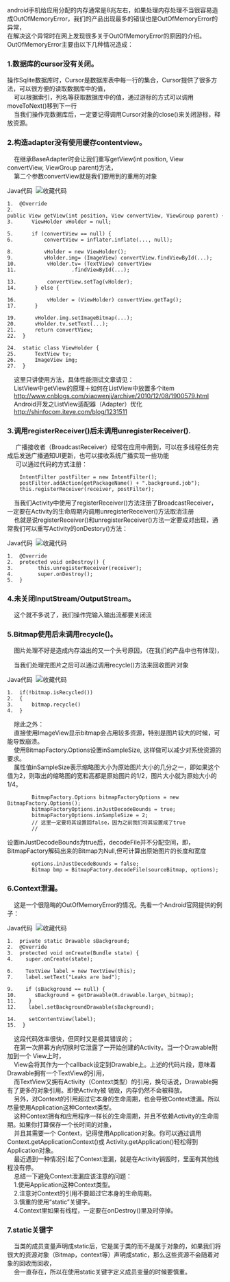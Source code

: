 android手机给应用分配的内存通常是8兆左右，如果处理内存处理不当很容易造成OutOfMemoryError，我们的产品出现最多的错误也是OutOfMemoryError的异常，  
在解决这个异常时在网上发现很多关于OutOfMemoryError的原因的介绍。  
OutOfMemoryError主要由以下几种情况造成：  
### **1.数据库的cursor没有关闭。**   
操作Sqlite数据库时，Cursor是数据库表中每一行的集合，Cursor提供了很多方法，可以很方便的读取数据库中的值，  
    可以根据索引，列名等获取数据库中的值，通过游标的方式可以调用moveToNext()移到下一行  
    当我们操作完数据库后，一定要记得调用Cursor对象的close()来关闭游标，释放资源。  
### **2.构造adapter没有使用缓存contentview。**  
    在继承BaseAdapter时会让我们重写getView(int position, View   convertView, ViewGroup parent)方法，  
    第二个参数convertView就是我们要用到的重用的对象

Java代码  ![收藏代码](https://www.iteye.com/images/icon_star.png)
```
1.  @Override  
2.  public View getView(int position, View convertView, ViewGroup parent) {  
3.      ViewHolder vHolder = null;  

5.      if (convertView == null) {  
6.          convertView = inflater.inflate(..., null);  

8.          vHolder = new ViewHolder();  
9.          vHolder.img= (ImageView) convertView.findViewById(...);  
10.          vHolder.tv= (TextView) convertView  
11.                  .findViewById(...);  

13.          convertView.setTag(vHolder);  
14.      } else {  

16.          vHolder = (ViewHolder) convertView.getTag();  
17.      }  

19.      vHolder.img.setImageBitmap(...);  
20.      vHolder.tv.setText(...);  
21.      return convertView;  
22.  }  

24.  static class ViewHolder {  
25.      TextView tv;  
26.      ImageView img;  
27.  }  
```
    这里只讲使用方法，具体性能测试文章请见：  
    ListView中getView的原理＋如何在ListView中放置多个item  
    http://www.cnblogs.com/xiaowenji/archive/2010/12/08/1900579.html  
    Android开发之ListView适配器（Adapter）优化  
    http://shinfocom.iteye.com/blog/1231511  
### **3.调用registerReceiver()后未调用unregisterReceiver().**  
     广播接收者（BroadcastReceiver）经常在应用中用到，可以在多线程任务完成后发送广播通知UI更新，也可以接收系统广播实现一些功能  
     可以通过代码的方式注册：  
```
    IntentFilter postFilter = new IntentFilter();  
    postFilter.addAction(getPackageName() + ".background.job");  
    this.registerReceiver(receiver, postFilter);  
```
    当我们Activity中使用了registerReceiver()方法注册了BroadcastReceiver，一定要在Activity的生命周期内调用unregisterReceiver()方法取消注册  
    也就是说registerReceiver()和unregisterReceiver()方法一定要成对出现，通常我们可以重写Activity的onDestory()方法：

Java代码  ![收藏代码](https://www.iteye.com/images/icon_star.png)
```
1.  @Override  
2.  protected void onDestroy() {  
3.        this.unregisterReceiver(receiver);  
4.        super.onDestroy();  
5.  }  
```
### **4.未关闭InputStream/OutputStream。**  
    这个就不多说了，我们操作完输入输出流都要关闭流  
### **5.Bitmap使用后未调用recycle()。**  
    图片处理不好是造成内存溢出的又一个头号原因，（在我们的产品中也有体现)，

    当我们处理完图片之后可以通过调用recycle()方法来回收图片对象

Java代码  ![收藏代码](https://www.iteye.com/images/icon_star.png)
```
1.  if(!bitmap.isRecycled())  
2.  {  
3.      bitmap.recycle()  
4.  }          
```
    除此之外：  
    直接使用ImageView显示bitmap会占用较多资源，特别是图片较大的时候，可能导致崩溃。  
    使用BitmapFactory.Options设置inSampleSize, 这样做可以减少对系统资源的要求。  
    属性值inSampleSize表示缩略图大小为原始图片大小的几分之一，即如果这个值为2，则取出的缩略图的宽和高都是原始图片的1/2，图片大小就为原始大小的1/4。  
```
        BitmapFactory.Options bitmapFactoryOptions = new BitmapFactory.Options();   
        bitmapFactoryOptions.inJustDecodeBounds = true;   
        bitmapFactoryOptions.inSampleSize = 2;   
        // 这里一定要将其设置回false，因为之前我们将其设置成了true   
        // 
```

设置inJustDecodeBounds为true后，decodeFile并不分配空间，即，BitmapFactory解码出来的Bitmap为Null,但可计算出原始图片的长度和宽度   
```
        options.inJustDecodeBounds = false;  
        Bitmap bmp = BitmapFactory.decodeFile(sourceBitmap, options);   
```
### **6.Context泄漏。**  
    这是一个很隐晦的OutOfMemoryError的情况。先看一个Android官网提供的例子：

Java代码  ![收藏代码](https://www.iteye.com/images/icon_star.png)
```
1.  private static Drawable sBackground;  
2.  @Override  
3.  protected void onCreate(Bundle state) {  
4.    super.onCreate(state);  

6.    TextView label = new TextView(this);  
7.    label.setText("Leaks are bad");  

9.    if (sBackground == null) {  
10.      sBackground = getDrawable(R.drawable.large\_bitmap);  
11.    }  
12.    label.setBackgroundDrawable(sBackground);  

14.    setContentView(label);  
15.  }  
```
    这段代码效率很快，但同时又是极其错误的；  
    在第一次屏幕方向切换时它泄露了一开始创建的Activity。当一个Drawable附加到一个 View上时，  
    View会将其作为一个callback设定到Drawable上。上述的代码片段，意味着Drawable拥有一个TextView的引用，  
    而TextView又拥有Activity（Context类型）的引用，换句话说，Drawable拥有了更多的对象引用。即使Activity被 销毁，内存仍然不会被释放。  
    另外，对Context的引用超过它本身的生命周期，也会导致Context泄漏。所以尽量使用Application这种Context类型。  
    这种Context拥有和应用程序一样长的生命周期，并且不依赖Activity的生命周期。如果你打算保存一个长时间的对象，  
    并且其需要一个 Context，记得使用Application对象。你可以通过调用Context.getApplicationContext()或 Activity.getApplication()轻松得到Application对象。  
    最近遇到一种情况引起了Context泄漏，就是在Activity销毁时，里面有其他线程没有停。  
    总结一下避免Context泄漏应该注意的问题：  
    1.使用Application这种Context类型。  
    2.注意对Context的引用不要超过它本身的生命周期。  
    3.慎重的使用“static”关键字。  
    4.Context里如果有线程，一定要在onDestroy()里及时停掉。  
### **7.static关键字**  
    当类的成员变量声明成static后，它是属于类的而不是属于对象的，如果我们将很大的资源对象（Bitmap，context等）声明成static，那么这些资源不会随着对象的回收而回收，  
    会一直存在，所以在使用static关键字定义成员变量的时候要慎重。
